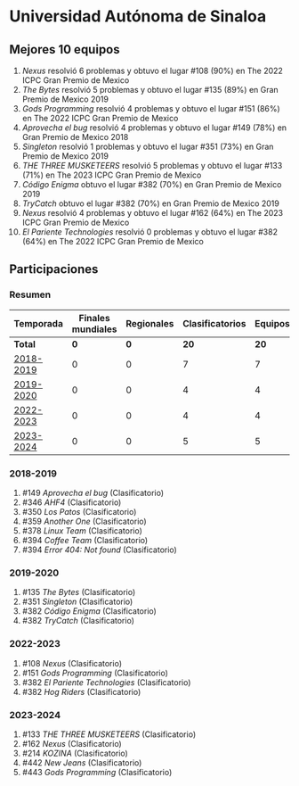 # Universidad Autónoma de Sinaloa

## Mejores 10 equipos

1. _Nexus_ resolvió 6 problemas y obtuvo el lugar #108 (90%) en The 2022 ICPC Gran Premio de Mexico
1. _The Bytes_ resolvió 5 problemas y obtuvo el lugar #135 (89%) en Gran Premio de Mexico 2019
1. _Gods Programming_ resolvió 4 problemas y obtuvo el lugar #151 (86%) en The 2022 ICPC Gran Premio de Mexico
1. _Aprovecha el bug_ resolvió 4 problemas y obtuvo el lugar #149 (78%) en Gran Premio de Mexico 2018
1. _Singleton_ resolvió 1 problemas y obtuvo el lugar #351 (73%) en Gran Premio de Mexico 2019
1. _THE THREE MUSKETEERS_ resolvió 5 problemas y obtuvo el lugar #133 (71%) en The 2023 ICPC Gran Premio de Mexico
1. _Código Enigma_ obtuvo el lugar #382 (70%) en Gran Premio de Mexico 2019
1. _TryCatch_ obtuvo el lugar #382 (70%) en Gran Premio de Mexico 2019
1. _Nexus_ resolvió 4 problemas y obtuvo el lugar #162 (64%) en The 2023 ICPC Gran Premio de Mexico
1. _El Pariente Technologies_ resolvió 0 problemas y obtuvo el lugar #382 (64%) en The 2022 ICPC Gran Premio de Mexico

## Participaciones

### Resumen

| Temporada | Finales mundiales | Regionales | Clasificatorios | Equipos |
| --- | --- | --- | --- | --- |
| **Total** | **0** | **0** | **20** | **20** |
| [2018-2019](#2018-2019) | 0 | 0 | 7 | 7 |
| [2019-2020](#2019-2020) | 0 | 0 | 4 | 4 |
| [2022-2023](#2022-2023) | 0 | 0 | 4 | 4 |
| [2023-2024](#2023-2024) | 0 | 0 | 5 | 5 |

### 2018-2019

1. #149 _Aprovecha el bug_ (Clasificatorio)
1. #346 _AHF4_ (Clasificatorio)
1. #350 _Los Patos_ (Clasificatorio)
1. #359 _Another One_ (Clasificatorio)
1. #378 _Linux Team_ (Clasificatorio)
1. #394 _Coffee Team_ (Clasificatorio)
1. #394 _Error 404: Not found_ (Clasificatorio)

### 2019-2020

1. #135 _The Bytes_ (Clasificatorio)
1. #351 _Singleton_ (Clasificatorio)
1. #382 _Código Enigma_ (Clasificatorio)
1. #382 _TryCatch_ (Clasificatorio)

### 2022-2023

1. #108 _Nexus_ (Clasificatorio)
1. #151 _Gods Programming_ (Clasificatorio)
1. #382 _El Pariente Technologies_ (Clasificatorio)
1. #382 _Hog Riders_ (Clasificatorio)

### 2023-2024

1. #133 _THE THREE MUSKETEERS_ (Clasificatorio)
1. #162 _Nexus_ (Clasificatorio)
1. #214 _KOZINA_ (Clasificatorio)
1. #442 _New Jeans_ (Clasificatorio)
1. #443 _Gods Programming_ (Clasificatorio)



